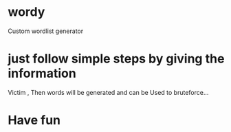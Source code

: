 # wordy
Custom wordlist generator

# just follow simple steps by giving the information
  Victim , Then words will be generated and can be 
  Used to bruteforce...

# Have fun
